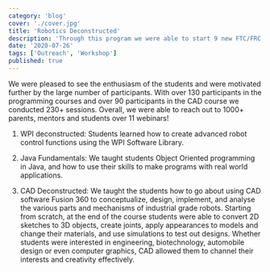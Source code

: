 ```yaml
---
category: 'blog'
cover: './cover.jpg'
title: 'Robotics Deconstructed'
description: 'Through this program we were able to start 9 new FTC/FRC teams. We had 14 student mentors from Team Elev8 teaching the WPI Programming Course, the Java Fundamentals course and the Computer Aided Design (CAD) course'
date: '2020-07-26'
tags: ['Outreach', 'Workshop']
published: true
---
```


We were pleased to see the enthusiasm of the students and were motivated further by the large number of participants. With over 130 participants in the programming courses and over 90 participants in the CAD course we conducted 230+ sessions. Overall, we were able to reach out to 1000+ parents, mentors and students over 11 webinars!

1) WPI deconstructed: Students learned how to create advanced robot control functions using the WPI Software Library. 

2) Java Fundamentals: We taught students Object Oriented programming in Java, and how to use their skills to make programs with real world applications. 

3) CAD Deconstructed: We taught the students how to go about using CAD software Fusion 360 to conceptualize, design, implement, and analyse the various parts and mechanisms of industrial grade robots. Starting from scratch, at the end of the course students were able to convert 2D sketches to 3D objects, create joints, apply appearances to models and change their materials, and use simulations to test out designs. Whether students were interested in engineering, biotechnology, automobile design or even computer graphics, CAD allowed them to channel their interests and creativity effectively.
